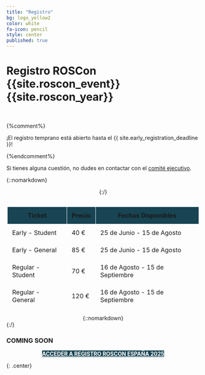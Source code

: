 ```yaml
---
title: "Registro"
bg: logo_yellow2 
color: white
fa-icon: pencil
style: center
published: true
---
```



# Registro ROSCon {{site.roscon_event}} {{site.roscon_year}}

<br>

{%comment%}

¡El registro temprano está abierto hasta el {{ site.early_registration_deadline }}!

{%endcomment%}

Si tienes alguna cuestión, no dudes en contactar con el [comité ejecutivo](mailto:rosconferencespain@gmail.com).

{::nomarkdown}<center>{:/}
<style>
  .tb { border-collapse: collapse; width:500px; }
  .tb th, .tb td { padding: 12px; border: solid 1px white; }
  .tb th { background-color: #184453; } 

  .btn-success {
    background-color: #184453; 
    border-color: #184453;
    color: white; 
  }
  .btn-success:hover {
    background-color: #184453; 
    border-color: #184453;
  }
</style>

<div style="overflow-x:auto;">
<table class="tb">
  <tr>
    <th>Ticket</th>
    <th>Precio</th>
    <th>Fechas Disponibles</th>
  </tr>
  <tr>
    <td>Early - Student</td>
    <td>40 €</td>
    <td>25 de Junio - 15 de Agosto</td>
  </tr>
  <tr>
    <td>Early - General</td>
    <td>85 €</td>
    <td>25 de Junio - 15 de Agosto</td>
  </tr>
  <tr>  
    <td>Regular - Student</td>
    <td>70 €</td>
    <td>16 de Agosto - 15 de Septiembre</td>
  </tr>
  <tr>
    <td>Regular - General</td>
    <td>120 €</td>
    <td>16 de Agosto - 15 de Septiembre</td>
  </tr>
</table>
</div>
{::nomarkdown}</center>{:/}

### COMING SOON

<div style="text-align: center;">
  <a href="https://www.tfaforms.com/5184674" class="btn btn-success btn-lg" target="_blank" style="white-space: normal; display: inline-block; max-width: 100%;">
    <strong>ACCEDER A REGISTRO ROSCON ESPAÑA 2025</strong>
  </a>
</div>

{: .center}
